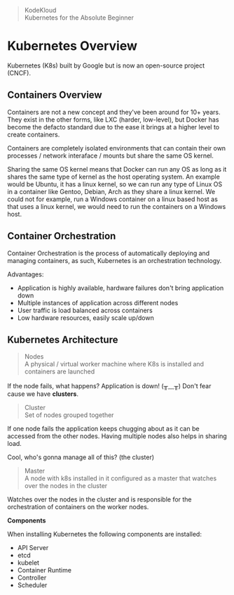 > KodeKloud  
> Kubernetes for the Absolute Beginner

# Kubernetes Overview

Kubernetes (K8s) built by Google but is now an open-source project (CNCF).

## Containers Overview

Containers are not a new concept and they've been around for 10+ years. They exist in the other forms, like LXC (harder, low-level), but Docker has become the defacto standard due to the ease it brings at a higher level to create containers. 

Containers are completely isolated environments that can contain their own processes / network interaface / mounts but share the same OS kernel.

Sharing the same OS kernel means that Docker can run any OS as long as it shares the same type of kernel as the host operating system. An example would be Ubuntu, it has a linux kernel, so we can run any type of Linux OS in a container like Gentoo, Debian, Arch as they share a linux kernel. We could not for example, run a Windows container on a linux based host as that uses a linux kernel, we would need to run the containers on a Windows host.

## Container Orchestration

Container Orchestration is the process of automatically deploying and managing containers, as such, Kubernetes is an orchestration technology.

Advantages:

* Application is highly available, hardware failures don't bring application down
* Multiple instances of application across different nodes
* User traffic is load balanced across containers
* Low hardware resources, easily scale up/down

## Kubernetes Architecture

> Nodes  
> A physical / virtual worker machine where K8s is installed and containers are launched

If the node fails, what happens? Application is down! (╥﹏╥) 
Don't fear cause we have **clusters**.
&nbsp;
&nbsp;

> Cluster  
> Set of nodes grouped together

If one node fails the application keeps chugging about as it can be accessed from the other nodes. Having multiple nodes also helps in sharing load.

Cool, who's gonna manage all of this? (the cluster)
&nbsp;
&nbsp;

> Master  
> A node with k8s installed in it configured as a master that watches over the nodes in the cluster

Watches over the nodes in the cluster and is responsible for the orchestration of containers on the worker nodes.
&nbsp;
&nbsp;

**Components**

When installing Kubernetes the following components are installed:

* API Server
* etcd
* kubelet
* Container Runtime
* Controller
* Scheduler
